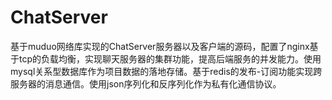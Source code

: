# ChatServer
基于muduo网络库实现的ChatServer服务器以及客户端的源码，配置了nginx基于tcp的负载均衡，实现聊天服务器的集群功能，提高后端服务的并发能力。使用mysql关系型数据库作为项目数据的落地存储。基于redis的发布-订阅功能实现跨服务器的消息通信。使用json序列化和反序列化作为私有化通信协议。
